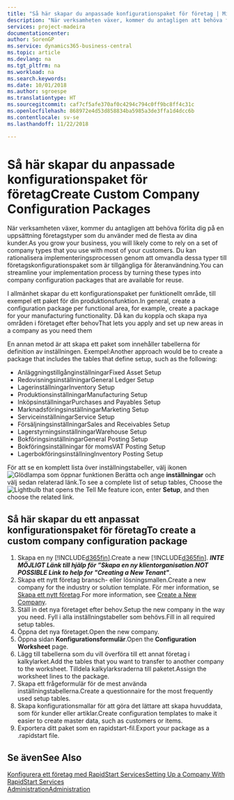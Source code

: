 ```yaml
---
title: "Så här skapar du anpassade konfigurationspaket för företag | Microsoft Docs"
description: "När verksamheten växer, kommer du antagligen att behöva förlita dig på en uppsättning företagstyper som du använder med de flesta av dina kunder. Du kan rationalisera implementeringsprocessen genom att omvandla dessa typer till företagskonfigurationspaket som är tillgängliga för återanvändning."
services: project-madeira
documentationcenter: 
author: SorenGP
ms.service: dynamics365-business-central
ms.topic: article
ms.devlang: na
ms.tgt_pltfrm: na
ms.workload: na
ms.search.keywords: 
ms.date: 10/01/2018
ms.author: sgroespe
ms.translationtype: HT
ms.sourcegitcommit: caf7cf5afe370af0c4294c794c0ff9bc8ff4c31c
ms.openlocfilehash: 868972e4d53d858834ba5985a3de3ffa1d4dcc6b
ms.contentlocale: sv-se
ms.lasthandoff: 11/22/2018

---
```

# <a name="create-custom-company-configuration-packages"></a><span data-ttu-id="cf0a6-104">Så här skapar du anpassade konfigurationspaket för företag</span><span class="sxs-lookup"><span data-stu-id="cf0a6-104">Create Custom Company Configuration Packages</span></span>
<span data-ttu-id="cf0a6-105">När verksamheten växer, kommer du antagligen att behöva förlita dig på en uppsättning företagstyper som du använder med de flesta av dina kunder.</span><span class="sxs-lookup"><span data-stu-id="cf0a6-105">As you grow your business, you will likely come to rely on a set of company types that you use with most of your customers.</span></span> <span data-ttu-id="cf0a6-106">Du kan rationalisera implementeringsprocessen genom att omvandla dessa typer till företagskonfigurationspaket som är tillgängliga för återanvändning.</span><span class="sxs-lookup"><span data-stu-id="cf0a6-106">You can streamline your implementation process by turning these types into company configuration packages that are available for reuse.</span></span>  

<span data-ttu-id="cf0a6-107">I allmänhet skapar du ett konfigurationspaket per funktionellt område, till exempel ett paket för din produktionsfunktion.</span><span class="sxs-lookup"><span data-stu-id="cf0a6-107">In general, create a configuration package per functional area, for example, create a package for your manufacturing functionality.</span></span> <span data-ttu-id="cf0a6-108">Då kan du koppla och skapa nya områden i företaget efter behov</span><span class="sxs-lookup"><span data-stu-id="cf0a6-108">That lets you apply and set up new areas in a company as you need them</span></span>  

<span data-ttu-id="cf0a6-109">En annan metod är att skapa ett paket som innehåller tabellerna för definition av inställningen. Exempel:</span><span class="sxs-lookup"><span data-stu-id="cf0a6-109">Another approach would be to create a package that includes the tables that define setup, such as the following:</span></span>  

-   <span data-ttu-id="cf0a6-110">Anläggningstillgånginställningar</span><span class="sxs-lookup"><span data-stu-id="cf0a6-110">Fixed Asset Setup</span></span>  
-   <span data-ttu-id="cf0a6-111">Redovisningsinställningar</span><span class="sxs-lookup"><span data-stu-id="cf0a6-111">General Ledger Setup</span></span>  
-   <span data-ttu-id="cf0a6-112">Lagerinställningar</span><span class="sxs-lookup"><span data-stu-id="cf0a6-112">Inventory Setup</span></span>  
-   <span data-ttu-id="cf0a6-113">Produktionsinställningar</span><span class="sxs-lookup"><span data-stu-id="cf0a6-113">Manufacturing Setup</span></span>  
-   <span data-ttu-id="cf0a6-114">Inköpsinställningar</span><span class="sxs-lookup"><span data-stu-id="cf0a6-114">Purchases and Payables Setup</span></span>  
-   <span data-ttu-id="cf0a6-115">Marknadsföringsinställningar</span><span class="sxs-lookup"><span data-stu-id="cf0a6-115">Marketing Setup</span></span>  
-   <span data-ttu-id="cf0a6-116">Serviceinställningar</span><span class="sxs-lookup"><span data-stu-id="cf0a6-116">Service Setup</span></span>  
-   <span data-ttu-id="cf0a6-117">Försäljningsinställningar</span><span class="sxs-lookup"><span data-stu-id="cf0a6-117">Sales and Receivables Setup</span></span>  
-   <span data-ttu-id="cf0a6-118">Lagerstyrningsinställningar</span><span class="sxs-lookup"><span data-stu-id="cf0a6-118">Warehouse Setup</span></span>  
-   <span data-ttu-id="cf0a6-119">Bokföringsinställningar</span><span class="sxs-lookup"><span data-stu-id="cf0a6-119">General Posting Setup</span></span>  
-   <span data-ttu-id="cf0a6-120">Bokföringsinställningar för moms</span><span class="sxs-lookup"><span data-stu-id="cf0a6-120">VAT Posting Setup</span></span>  
-   <span data-ttu-id="cf0a6-121">Lagerbokföringsinställning</span><span class="sxs-lookup"><span data-stu-id="cf0a6-121">Inventory Posting Setup</span></span>  

<span data-ttu-id="cf0a6-122">För att se en komplett lista över inställningstabeller, välj ikonen ![Glödlampa som öppnar funktionen Berätta](media/ui-search/search_small.png "Berätta vad du vill göra") och ange **inställningar** och välj sedan relaterad länk.</span><span class="sxs-lookup"><span data-stu-id="cf0a6-122">To see a complete list of setup tables, Choose the ![Lightbulb that opens the Tell Me feature](media/ui-search/search_small.png "Tell me what you want to do") icon, enter **Setup**, and then choose the related link.</span></span>  

## <a name="to-create-a-custom-company-configuration-package"></a><span data-ttu-id="cf0a6-123">Så här skapar du ett anpassat konfigurationspaket för företag</span><span class="sxs-lookup"><span data-stu-id="cf0a6-123">To create a custom company configuration package</span></span>  
1.  <span data-ttu-id="cf0a6-124">Skapa en ny [!INCLUDE[d365fin](includes/d365fin_md.md)].</span><span class="sxs-lookup"><span data-stu-id="cf0a6-124">Create a new [!INCLUDE[d365fin](includes/d365fin_md.md)].</span></span> <span data-ttu-id="cf0a6-125">***INTE MÖJLIGT Länk till hjälp för ”Skapa en ny klientorganisation***.</span><span class="sxs-lookup"><span data-stu-id="cf0a6-125">***NOT POSSIBLE Link to help for "Creating a New Tenant"***.</span></span>   
2.  <span data-ttu-id="cf0a6-126">Skapa ett nytt företag bransch- eller lösningsmallen.</span><span class="sxs-lookup"><span data-stu-id="cf0a6-126">Create a new company for the industry or solution template.</span></span> <span data-ttu-id="cf0a6-127">För mer information, se [Skapa ett nytt företag](admin-how-to-create-a-new-company.md).</span><span class="sxs-lookup"><span data-stu-id="cf0a6-127">For more information, see [Create a New Company](admin-how-to-create-a-new-company.md).</span></span>  
3.  <span data-ttu-id="cf0a6-128">Ställ in det nya företaget efter behov.</span><span class="sxs-lookup"><span data-stu-id="cf0a6-128">Setup the new company in the way you need.</span></span> <span data-ttu-id="cf0a6-129">Fyll i alla inställningstabeller som behövs.</span><span class="sxs-lookup"><span data-stu-id="cf0a6-129">Fill in all required setup tables.</span></span>  
4.  <span data-ttu-id="cf0a6-130">Öppna det nya företaget.</span><span class="sxs-lookup"><span data-stu-id="cf0a6-130">Open the new company.</span></span>
5. <span data-ttu-id="cf0a6-131">Öppna sidan **Konfigurationsformulär**.</span><span class="sxs-lookup"><span data-stu-id="cf0a6-131">Open the **Configuration Worksheet** page.</span></span>  
6.  <span data-ttu-id="cf0a6-132">Lägg till tabellerna som du vill överföra till ett annat företag i kalkylarket.</span><span class="sxs-lookup"><span data-stu-id="cf0a6-132">Add the tables that you want to transfer to another company to the worksheet.</span></span> <span data-ttu-id="cf0a6-133">Tilldela kalkylarksraderna till paketet.</span><span class="sxs-lookup"><span data-stu-id="cf0a6-133">Assign the worksheet lines to the package.</span></span>  
7.  <span data-ttu-id="cf0a6-134">Skapa ett frågeformulär för de mest använda inställningstabellerna.</span><span class="sxs-lookup"><span data-stu-id="cf0a6-134">Create a questionnaire for the most frequently used setup tables.</span></span>  
8.  <span data-ttu-id="cf0a6-135">Skapa konfigurationsmallar för att göra det lättare att skapa huvuddata, som för kunder eller artiklar.</span><span class="sxs-lookup"><span data-stu-id="cf0a6-135">Create configuration templates to make it easier to create master data, such as customers or items.</span></span>  
9.  <span data-ttu-id="cf0a6-136">Exportera ditt paket som en rapidstart-fil.</span><span class="sxs-lookup"><span data-stu-id="cf0a6-136">Export your package as a .rapidstart file.</span></span>  

## <a name="see-also"></a><span data-ttu-id="cf0a6-137">Se även</span><span class="sxs-lookup"><span data-stu-id="cf0a6-137">See Also</span></span>  
[<span data-ttu-id="cf0a6-138">Konfigurera ett företag med RapidStart Services</span><span class="sxs-lookup"><span data-stu-id="cf0a6-138">Setting Up a Company With RapidStart Services</span></span>](admin-set-up-a-company-with-rapidstart.md)  
[<span data-ttu-id="cf0a6-139">Administration</span><span class="sxs-lookup"><span data-stu-id="cf0a6-139">Administration</span></span>](admin-setup-and-administration.md)

